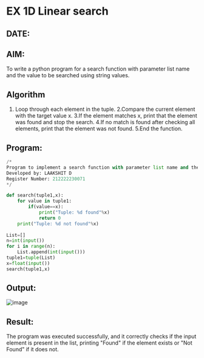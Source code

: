 # EX 1D Linear search
## DATE:
## AIM:
To write a python program for a search function with parameter list name and the value to be searched using string values.

## Algorithm
1. Loop through each element in the tuple.
2.Compare the current element with the target value x.
3.If the element matches x, print that the element was found and stop the search.
4.If no match is found after checking all elements, print that the element was not found.
5.End the function.
   

## Program:

```py
/*
Program to implement a search function with parameter list name and the value to be searched using string values.
Developed by: LAAKSHIT D
Register Number: 212222230071
*/
```
```py
def search(tuple1,x):
    for value in tuple1:
        if(value==x):
            print("Tuple: %d found"%x)
            return 0
    print("Tuple: %d not found"%x)
    
List=[]
n=int(input())
for i in range(n):
    List.append(int(input()))
tuple1=tuple(List)
x=float(input())
search(tuple1,x)
```

## Output:

![image](https://github.com/user-attachments/assets/229f998a-4722-4e31-85b0-2e17f03f013e)

## Result:
The program was executed successfully, and it correctly checks if the input element is present in the list, printing "Found" if the element exists or "Not Found" if it does not.
